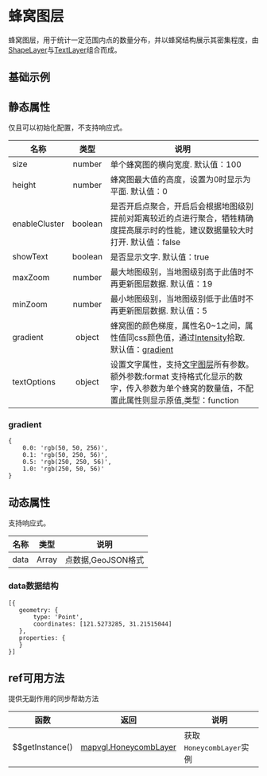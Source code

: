 # 蜂窝图层
蜂窝图层，用于统计一定范围内点的数量分布，并以蜂窝结构展示其密集程度，由[ShapeLayer](https://mapv.baidu.com/gl/docs/ShapeLayer.html)与[TextLayer](https://mapv.baidu.com/gl/docs/TextLayer.html)组合而成。

## 基础示例

<vuep template="#example"></vuep>

<script v-pre type="text/x-template" id="example">

  <template>
    <div class="bmap-page-container">
      <el-bmap vid="bmapDemo" :tilt="60" :heading="0" :zoom="zoom" :center="center" class="bmap-demo">
        <el-bmapv-view>
            <el-bmapv-honeycomb-layer :enable-cluster="true" :data="data"></el-bmapv-honeycomb-layer>
        </el-bmapv-view>
      </el-bmap>
    </div>
  </template>

  <style>
    .bmap-demo {
      height: 300px;
    }
  </style>

  <script>
  
    module.exports = {
      name: 'bmap-page',
      data() {
        
        return {
          count: 1,
          zoom: 14,
          center: [121.5273285, 31.21515044],
          data: [{
              geometry: {
                  type: 'Point',
                  coordinates: [121.5273285, 31.21515044]
              },
              properties: {
              }
          },{
              geometry: {
                  type: 'Point',
                  coordinates: [121.5373285, 31.21515044]
              },
              properties: {
              }
          },{
              geometry: {
                  type: 'Point',
                  coordinates: [121.5373285, 31.22515044]
              },
              properties: {
              }
          }]
        };
      },
      mounted(){
      },
      methods: {
      }
    };
  </script>

</script>


## 静态属性
仅且可以初始化配置，不支持响应式。

名称 | 类型 | 说明
---|:---:|---
size | number | 单个蜂窝图的横向宽度. 默认值：100
height | number | 蜂窝图最大值的高度，设置为0时显示为平面. 默认值：0
enableCluster | boolean | 是否开启点聚合，开启后会根据地图级别提前对距离较近的点进行聚合，牺牲精确度提高展示时的性能，建议数据量较大时打开. 默认值：false
showText | boolean | 是否显示文字. 默认值：true
maxZoom | number | 最大地图级别，当地图级别高于此值时不再更新图层数据. 默认值：19
minZoom | number | 最小地图级别，当地图级别低于此值时不再更新图层数据. 默认值：5
gradient | object | 蜂窝图的颜色梯度，属性名0~1之间，属性值同css颜色值，通过[Intensity](https://mapv.baidu.com/gl/docs/Intensity.html)拾取.  默认值：[gradient](#gradient)
textOptions | object | 设置文字属性，支持[文字图层](https://mapv.baidu.com/gl/docs/TextLayer.html)所有参数。 额外参数:format 支持格式化显示的数字，传入参数为单个蜂窝的数量值，不配置此属性则显示原值,类型：function

### gradient
```
{
    0.0: 'rgb(50, 50, 256)',
    0.1: 'rgb(50, 250, 56)',
    0.5: 'rgb(250, 250, 56)',
    1.0: 'rgb(250, 50, 56)'
}
```

## 动态属性
支持响应式。

名称 | 类型 | 说明
---|---|---|
data | Array  | 点数据,GeoJSON格式
                         
### data数据结构
```
[{
   geometry: {
       type: 'Point',
       coordinates: [121.5273285, 31.21515044]
   },
   properties: {
   }
}]
```

## ref可用方法
提供无副作用的同步帮助方法

函数 | 返回 | 说明
---|---|---|
$$getInstance() | [mapvgl.HoneycombLayer](https://mapv.baidu.com/gl/docs/HoneycombLayer.html) | 获取`HoneycombLayer`实例
